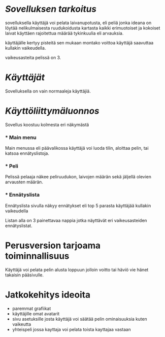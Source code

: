 # *Sovelluksen tarkoitus*

sovelluksella käyttäjä voi pelata laivanupotusta, eli peliä jonka ideana on
löytää nelikulmaisesta ruudukoidusta kartasta kaikki erimuotoiset ja kokoiset
laivat käyttäen rajoitettua määrää tykinkuulia eli arvauksia.

käyttäjälle kertyy pisteitä sen mukaan montako
voittoa käyttäjä saavuttaa kullakin vaikeudella.

vaikeusasteita pelissä on 3.

# *Käyttäjät*

Sovelluksella on vain normaaleja käyttäjiä.

# *Käyttöliittymäluonnos*

Sovellus koostuu kolmesta eri näkymästä

### * Main menu

Main menussa eli päävalikossa käyttäjä voi luoda tilin, aloittaa pelin,
tai katsoa ennätyslistoja.


### * Peli

Pelissä pelaaja näkee peliruudukon, laivojen määrän sekä
jäljellä olevien arvausten määrän.

### * Ennätyslista

Ennätyslista sivulla näkyy ennätykset eli top 5 parasta käyttäjää kullakin vaikeudella


Listan alla on 3 painettavaa nappia jotka näyttävät eri vaikeusasteiden 
ennätyslistat.

     
# Perusversion tarjoama toiminnallisuus

Käyttäjä  voi pelata pelin alusta loppuun jolloin voitto tai häviö vie hänet
takaisin pääsivulle. 

# Jatkokehitys ideoita
 * paremmat grafiikat
 * käyttäjille omat avatarit
 * sivu asetuksille josta käyttäjä voi säätää pelin ominaisuuksia kuten vaikeutta 
 * yhteispeli jossa kayttaja voi pelata toista kayttajaa vastaan
